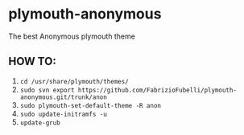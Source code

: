 # plymouth-anonymous
The best Anonymous plymouth theme

## HOW TO:
  1. `cd /usr/share/plymouth/themes/`
  2. `sudo svn export https://github.com/FabrizioFubelli/plymouth-anonymous.git/trunk/anon`
  3. `sudo plymouth-set-default-theme -R anon`
  4. `sudo update-initramfs -u`
  5. `update-grub`
